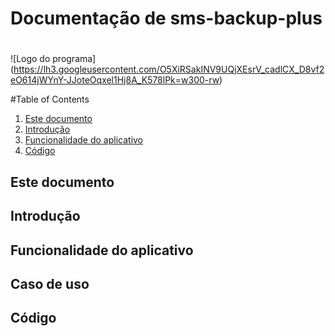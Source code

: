 # Documentação de sms-backup-plus <h1>
![Logo do programa]
(https://lh3.googleusercontent.com/O5XiRSakINV9UQjXEsrV_cadlCX_D8vf2eO614jWYnY-JJoteOqxel1Hj8A_K578lPk=w300-rw)

#Table of Contents
1. [Este documento](#este-documento)
2. [Introdução](#introdução)
3. [Funcionalidade do aplicativo](#funcionalidade-do-aplicativo)
4. [Código](#código)

## Este documento
## Introdução
## Funcionalidade do aplicativo
## Caso de uso
## Código
